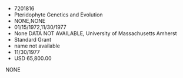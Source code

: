 * 7201816
* Pteridophyte Genetics and Evolution
* NONE,NONE
* 01/15/1972,11/30/1977
* None DATA NOT AVAILABLE, University of Massachusetts Amherst
* Standard Grant
* name not available
* 11/30/1977
* USD 65,800.00

NONE